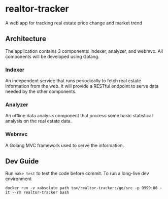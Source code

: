 # realtor-tracker
A web app for tracking real estate price change and market trend

## Architecture
The application contains 3 components: indexer, analyzer, and webmvc. All components will be developed using Golang.

### Indexer
An independent service that runs periodically to fetch real estate information from the web. It will provide a RESTful endpoint to serve data needed by the other components.

### Analyzer
An offline data analysis component that process some basic statistical analysis on the real estate data.

### Webmvc
A Golang MVC framework used to serve the information.

## Dev Guide
Run `make test` to test the code before commit.
To run a long-live dev environment
```
docker run -v <absolute path to>/realtor-tracker:/go/src -p 9999:80 -it --rm realtor-tracker bash
```
